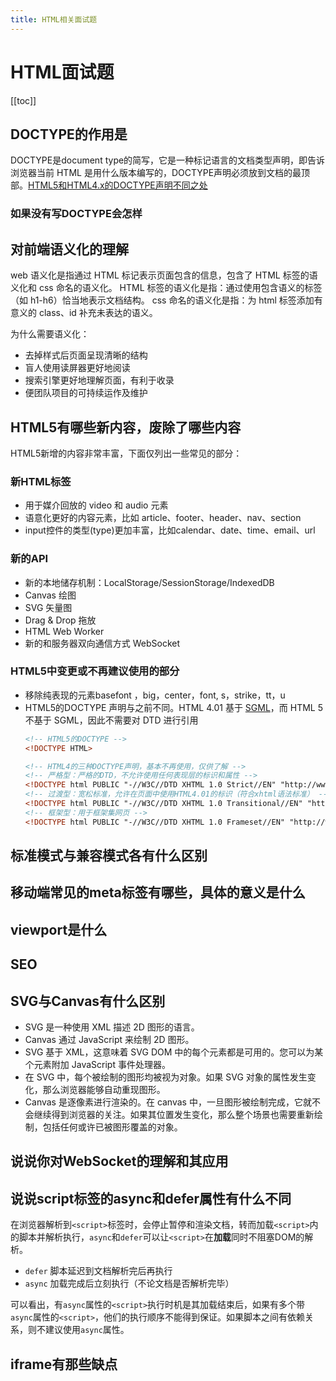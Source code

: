 ```yaml
---
title: HTML相关面试题
---
```


# HTML面试题
[[toc]]
## DOCTYPE的作用是
DOCTYPE是document type的简写，它是一种标记语言的文档类型声明，即告诉浏览器当前 HTML 是用什么版本编写的，DOCTYPE声明必须放到文档的最顶部。[HTML5和HTML4.x的DOCTYPE声明不同之处](#html5中变更或不再建议使用的部分)

### 如果没有写DOCTYPE会怎样

## 对前端语义化的理解
web 语义化是指通过 HTML 标记表示页面包含的信息，包含了 HTML 标签的语义化和 css 命名的语义化。 HTML 标签的语义化是指：通过使用包含语义的标签（如 h1-h6）恰当地表示文档结构。 css 命名的语义化是指：为 html 标签添加有意义的 class、id 补充未表达的语义。

为什么需要语义化：

- 去掉样式后页面呈现清晰的结构
- 盲人使用读屏器更好地阅读
- 搜索引擎更好地理解页面，有利于收录
- 便团队项目的可持续运作及维护

## HTML5有哪些新内容，废除了哪些内容
HTML5新增的内容非常丰富，下面仅列出一些常见的部分：
### 新HTML标签
- 用于媒介回放的 video 和 audio 元素
- 语意化更好的内容元素，比如 article、footer、header、nav、section
- input控件的类型(type)更加丰富，比如calendar、date、time、email、url

### 新的API
- 新的本地储存机制：LocalStorage/SessionStorage/IndexedDB
- Canvas 绘图
- SVG 矢量图
- Drag & Drop 拖放
- HTML Web Worker
- 新的和服务器双向通信方式 WebSocket

### HTML5中变更或不再建议使用的部分
- 移除纯表现的元素basefont ，big，center，font, s，strike，tt，u
- HTML5的DOCTYPE 声明与之前不同。HTML 4.01 基于 [SGML](https://wiki.mbalib.com/wiki/SGML)，而 HTML 5 不基于 SGML，因此不需要对 DTD 进行引用
    ```html
    <!-- HTML5的DOCTYPE -->
    <!DOCTYPE HTML>
    
    <!-- HTML4的三种DOCTYPE声明，基本不再使用，仅供了解 -->
    <!-- 严格型：严格的DTD，不允许使用任何表现层的标识和属性 -->
    <!DOCTYPE html PUBLIC "-//W3C//DTD XHTML 1.0 Strict//EN" "http://www.w3.org/TR/xhtml1/DTD/xhtml1-strict.dtd">
    <!-- 过渡型：宽松标准，允许在页面中使用HTML4.01的标识（符合xhtml语法标准） -->
    <!DOCTYPE html PUBLIC "-//W3C//DTD XHTML 1.0 Transitional//EN" "http://www.w3.org/TR/xhtml1/DTD/xhtml1-transitional.dtd">
    <!-- 框架型：用于框架集网页 -->
    <!DOCTYPE html PUBLIC "-//W3C//DTD XHTML 1.0 Frameset//EN" "http://www.w3.org/TR/xhtml1/DTD/xhtml1-frameset.dtd">
    
    ```

## 标准模式与兼容模式各有什么区别

## 移动端常见的meta标签有哪些，具体的意义是什么

## viewport是什么

## SEO

## SVG与Canvas有什么区别
- SVG 是一种使用 XML 描述 2D 图形的语言。
- Canvas 通过 JavaScript 来绘制 2D 图形。
- SVG 基于 XML，这意味着 SVG DOM 中的每个元素都是可用的。您可以为某个元素附加 JavaScript 事件处理器。
- 在 SVG 中，每个被绘制的图形均被视为对象。如果 SVG 对象的属性发生变化，那么浏览器能够自动重现图形。
- Canvas 是逐像素进行渲染的。在 canvas 中，一旦图形被绘制完成，它就不会继续得到浏览器的关注。如果其位置发生变化，那么整个场景也需要重新绘制，包括任何或许已被图形覆盖的对象。

## 说说你对WebSocket的理解和其应用

## 说说script标签的async和defer属性有什么不同
在浏览器解析到`<script>`标签时，会停止暂停和渲染文档，转而加载`<script>`内的脚本并解析执行，`async`和`defer`可以让`<script>`在**加载**同时不阻塞DOM的解析。
- `defer` 脚本延迟到文档解析完后再执行
- `async` 加载完成后立刻执行（不论文档是否解析完毕）

可以看出，有`async`属性的`<script>`执行时机是其加载结束后，如果有多个带`async`属性的`<script>`，他们的执行顺序不能得到保证。如果脚本之间有依赖关系，则不建议使用`async`属性。

## iframe有那些缺点

